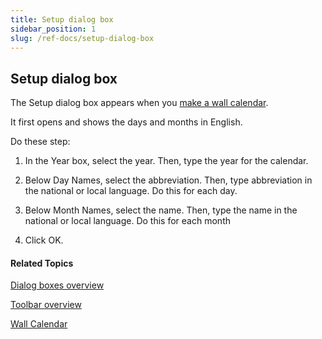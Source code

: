 ```yaml
---
title: Setup dialog box
sidebar_position: 1
slug: /ref-docs/setup-dialog-box
---
```


## Setup dialog box

The Setup dialog box appears when you [make a wall calendar](../../Tasks/Collections_tab_tasks/Make_a_wall_calendar.md).

It first opens and shows the days and months in English.

Do these step:

1.  In the Year box, select the year. Then, type the year for the calendar.
    
2.  Below Day Names, select the abbreviation. Then, type abbreviation in the national or local language. Do this for each day.
    
3.  Below Month Names, select the name. Then, type the name in the national or local language. Do this for each month
    
4.  Click OK.
    

#### Related Topics

[Dialog boxes overview](Dialog_boxes_overview.md)

[Toolbar overview](../Toolbar/Toolbars_overview.md)

[Wall Calendar](../../Concepts/Wall_Calendar.md)